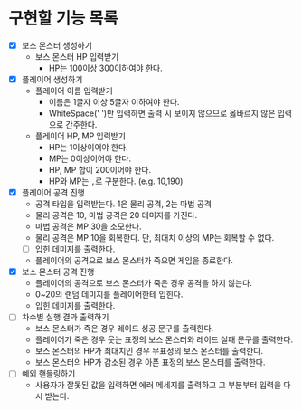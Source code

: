 # 구현할 기능 목록

- [x] 보스 몬스터 생성하기
  - 보스 몬스터 HP 입력받기
    - HP는 100이상 300이하여야 한다.
- [x] 플레이어 생성하기
  - 플레이어 이름 입력받기
    - 이름은 1글자 이상 5글자 이하여야 한다.
    - WhiteSpace(' ')만 입력하면 출력 시 보이지 않으므로 옳바르지 않은 입력으로 간주한다.
  - 플레이어 HP, MP 입력받기
    - HP는 1이상이어야 한다.
    - MP는 0이상이어야 한다.
    - HP, MP 합이 200이어야 한다.
    - HP와 MP는 `,`로 구분한다. (e.g. 10,190)
- [x] 플레이어 공격 진행
  - 공격 타입을 입력받는다. 1은 물리 공격, 2는 마법 공격 
  - 물리 공격은 10, 마법 공격은 20 데미지를 가진다.
  - 마법 공격은 MP 30을 소모한다.
  - 물리 공격은 MP 10을 회복한다. 단, 최대치 이상의 MP는 회복할 수 없다.
  - [ ] 입힌 데미지를 출력한다.
  - 플레이어의 공격으로 보스 몬스터가 죽으면 게임을 종료한다.
- [x] 보스 몬스터 공격 진행
  - 플레이어의 공격으로 보스 몬스터가 죽은 경우 공격을 하지 않는다.
  - 0~20의 랜덤 데미지를 플레이어한테 입힌다.
  - 입힌 데미지를 출력한다.
- [ ] 차수별 실행 결과 출력하기
  - 보스 몬스터가 죽은 경우 레이드 성공 문구를 출력한다.
  - 플레이어가 죽은 경우 웃는 표정의 보스 몬스터와 레이드 실패 문구를 출력한다.
  - 보스 몬스터의 HP가 최대치인 경우 무표정의 보스 몬스터를 출력한다.
  - 보스 몬스터의 HP가 감소된 경우 아픈 표정의 보스 몬스터를 출력한다.
- [ ] 예외 핸들링하기
  - 사용자가 잘못된 값을 입력하면 에러 메세지를 출력하고 그 부분부터 입력을 다시 받는다.
